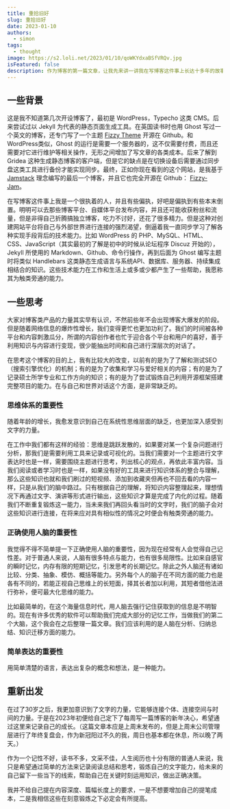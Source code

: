 ```yaml
---
title: 重拾旧好
slug: 重拾旧好
date: 2023-01-10
authors:
  - simon
tags:
  - thought
image: https://s2.loli.net/2023/01/10/qoWKYdxaBSfVRQv.jpg
isFeatured: false
description: 作为博客的第一篇文章，让我先来讲一讲我在写博客这件事上长达十多年的故事。
---
```


## 一些背景

这是我不知道第几次开设博客了，最初是 WordPress，Typecho 这类 CMS。后来尝试过以 Jekyll 为代表的静态页面生成工具。在英国读书时也用 Ghost 写过一个英文的博客，还专门写了一个主题 [Fizzy Theme](https://github.com/huangyuzhang/Fizzy-Theme) 开源在 Github。和 WordPress类似，Ghost 的运行是需要一个服务器的，这不仅需要付费，而且还需要对它进行维护等相关操作，无形之间增加了写文章的各类成本。后来了解到 Gridea 这种生成静态博客的客户端，但是它的缺点是在切换设备后需要通过同步盘这类工具进行备份才能实现同步。最终，正如你现在看到的这个网站，是我基于 [Jamstack](https://jamstack.org/) 理念编写的最后一个博客，并且它也完全开源在 Github： [Fizzy-Jam](http://github.com/huangyuzhang/Fizzy-Jam)。

在写博客这件事上我是一个很执着的人，并且有些偏执，好吧是偏执到有些本末倒置。明明可以去那些博客平台、自媒体平台发布内容，并且还可能收获粉丝和流量，但是非得自己折腾搞独立博客，吃力不讨好，还花了很多精力。但是这种对创建网站平台将自己与外部世界进行连接的强烈渴望，倒逼着我一直同步学习了解各种实现手段背后的技术能力。比如 WordPress 的 PHP、MySQL、HTML、CSS、JavaScript（其实最初的了解是初中的时候从论坛程序 Discuz 开始的），Jekyll 所使用的 Markdown、Github、命令行操作，再到后面为 Ghost 编写主题时将类似 Handlebars 这类静态生成语言与系统API、数据库、服务器、持续集成相结合的知识。这些技术能力在工作和生活上或多或少都产生了一些帮助，我愿称其为触类旁通的能力。

## 一些思考

大家对博客类产品的力量其实早有认识，不然前些年不会出现博客大爆发的阶段。但是随着网络信息的爆炸性增长，我们变得更忙也更加功利了。我们的时间被各种平台和内容刺激瓜分，所谓的内容创作者也忙于迎合各个平台和用户的喜好，善于利用知识与内容进行变现，很少能抽出时间和自己进行深层次的对话了。

在思考这个博客的目的上，我有比较大的改变，以前有的是为了了解和测试SEO（搜索引擎优化）的机制；有的是为了收集和学习与爱好相关的内容；有的是为了记录硕士所学专业和工作方向的知识；有的是为了尝试锻炼自己利用开源框架搭建完整项目的能力。在与自己和世界对话这个方面，是非常缺乏的。
### 思维体系的重要性

随着年龄的增长，我愈发意识到自己在系统性思维层面的缺乏，也更加深入感受到文字的力量。

在工作中我们都有这样的经验：思维是跳跃发散的，如果要对某一个复杂问题进行分析，那我们是需要利用工具来记录或可视化的。当我们需要对一个主题进行文字表达时也是一样，需要围绕主题进行思考，列出核心的观点，再依此丰富内容。当我们阅读或者学习时也是一样，如果没有好的工具来进行知识体系的整合与理解，那么这些知识也就和我们刷过的短视频、添加到收藏夹但再也不回去看的内容一样，只是从我们的脑中路过。只有根据自己的理解，将知识内容整理起来，理想情况下再通过文字、演讲等形式进行输出，这些知识才算是完成了内化的过程。随着我们不断重复锻炼这一能力，当未来我们再回头看当时的文字时，我们的脑子会对这些知识进行连接，在将来应对具有相似性的情况之时便会有触类旁通的能力。

### 正确使用人脑的重要性

我觉得不得不简单提一下正确使用人脑的重要性，因为现在经常有人会觉得自己记性差。对于普通人来说，人脑有很多特点与能力，也有很多局限性。比如来自感官的瞬时记忆，内存有限的短期记忆，引发思考的长期记忆。除此之外人脑还有诸如比较、分类、抽象、模仿、概括等能力。另外每个人的脑子在不同方面的能力也是各有不同的，若能正视自己思维上的长短面，择其长者加以利用，其短者借他法进行弥补，便可最大化思维的能力。

比如最简单的，在这个海量信息时代，用人脑去强行记住获取到的信息是不明智的。现在有许多优秀的软件可以帮助我们完成大部分的记忆工作，当做我们的第二个大脑，这个我会在之后整理一篇文章。我们应该利用的是人脑在分析、归纳总结、知识迁移方面的能力。

### 简单表达的重要性
用简单清楚的语言，表达出复杂的概念和想法，是一种能力。

## 重新出发

在过了30岁之后，我更加意识到了文字的力量，它能够连接个体、连接空间与时间的力量。于是在2023年初便给自己定下了每周写一篇博客的新年决心，希望通过这里来记录自己的成长。（这篇文章本应是上周末发布的，但是上周末公司管理层进行了年终复盘会，作为新冠阳过不久的我，周日也基本都在休息，所以晚了两天。）

作为一个记性不好，读书不多，文采不佳，人生阅历也十分有限的普通人来说，我只是希望通过简单的方法来记录阅读总结和思考，锻炼自己的文字能力，给未来的自己留下一些当下的线索，帮助自己在关键时刻运用知识，做出正确决策。

我并不给自己提在内容深度、篇幅长度上的要求，一是不想要增加自己的提笔成本，二是我相信这些在刻意锻炼之下必定会有所提高。